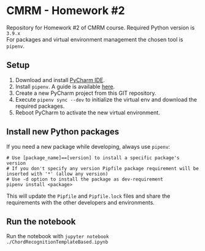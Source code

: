 # CMRM - Homework #2

Repository for Homework #2 of CMRM course.
Required Python version is `3.9.x`  
For packages and virtual environment management the chosen tool is `pipenv`.

## Setup
1. Download and install [PyCharm IDE](https://www.jetbrains.com/pycharm/download).
2. Install `pipenv`. A guide is available [here](https://pipenv.pypa.io/en/latest/install/#installing-pipenv).
3. Create a new PyCharm project from this GIT repository.
5. Execute `pipenv sync --dev` to initialize the virtual env and download the required 
   packages.
6. Reboot PyCharm to activate the new virtual environment.

## Install new Python packages
If you need a new package while developing, always use `pipenv`:
```shell script
# Use [package_name]==[version] to install a specific package's version 
# If you don't specify any version Pipfile package requirement will be inserted with '*' (allow any version)
# Use -d option to install the package as dev-requirement
pipenv install <package>
```
This will update the `Pipfile` and `Pipfile.lock` files and share the requirements with the other developers and 
environments.

## Run the notebook
Run the notebook with `jupyter notebook ./ChordRecognitionTemplateBased.ipynb`

